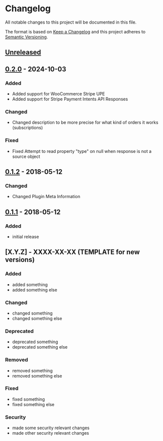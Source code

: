 # Changelog

All notable changes to this project will be documented in this file.

The format is based on [Keep a Changelog](http://keepachangelog.com/en/1.0.0/)
and this project adheres to [Semantic Versioning](http://semver.org/spec/v2.0.0.html).

## [Unreleased]


## [0.2.0] - 2024-10-03

### Added
- Added support for WooCommerce Stripe UPE
- Added support for Stripe Payment Intents API Responses

### Changed
- Changed description to be more precise for what kind of orders it works (subscriptions)

### Fixed
- Fixed Attempt to read property "type" on null when response is not a source object

## [0.1.2] - 2018-05-12

### Changed

- Changed Plugin Meta Information

## [0.1.1] - 2018-05-12

### Added

- initial release

## [X.Y.Z] - XXXX-XX-XX (TEMPLATE for new versions)

### Added

- added something
- added something else

### Changed

- changed something
- changed something else

### Deprecated

- deprecated something
- deprecated something else

### Removed

- removed something
- removed something else

### Fixed

- fixed something
- fixed something else

### Security

- made some security relevant changes
- made other security relevant changes

[Unreleased]: https://github.com/kmindi/wc-stripe-asynchronous-payments-pending-to-payment-complete/compare/v0.2.0...HEAD
[0.2.0]: https://github.com/kmindi/wc-stripe-asynchronous-payments-pending-to-payment-complete/compare/v0.1.2...v0.2.0
[0.1.2]: https://github.com/kmindi/wc-stripe-asynchronous-payments-pending-to-payment-complete/compare/v0.1.1...v0.1.2
[0.1.1]: https://github.com/kmindi/wc-stripe-asynchronous-payments-pending-to-payment-complete/releases/tag/v0.1.1